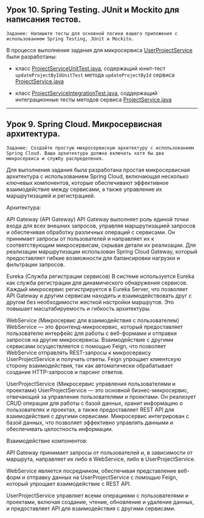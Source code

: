 ## Урок 10. Spring Testing. JUnit и Mockito для написания тестов.

```
Задание: Напишите тесты для основной логики вашего приложения с использованием Spring Testing, JUnit и Mockito.
```

В процессе выполнения задания для микросервиса [UserProjectService](UserProjectService) были разработаны: 

* класс [ProjectServiceUnitTest.java](UserProjectService%2Fsrc%2Ftest%2Fjava%2Forg%2Fexample%2Fservice%2FProjectServiceUnitTest.java), 
содержащий юнит-тест `updateProjectByIdUnitTest` метода `updateProjectById` сервиса [ProjectService.java](UserProjectService%2Fsrc%2Fmain%2Fjava%2Forg%2Fexample%2Fservice%2FProjectService.java)

* класс [ProjectServiceIntegrationTest.java](UserProjectService%2Fsrc%2Ftest%2Fjava%2Forg%2Fexample%2Fservice%2FProjectServiceIntegrationTest.java),
соддержащий интеграционные тесты методов сервиса [ProjectService.java](UserProjectService%2Fsrc%2Fmain%2Fjava%2Forg%2Fexample%2Fservice%2FProjectService.java)

---

## Урок 9. Spring Cloud. Микросервисная архитектура.

```
Задание: Создайте простую микросервисную архитектуру с использованием Spring Cloud. Ваша архитектура должна включать хотя бы два микросервиса и службу распределения.
```

Для выполнения задания была разработана простая микросервисная архитектура с использованием Spring Cloud, включающая несколько ключевых компонентов, которые обеспечивают эффективное взаимодействие между сервисами, а также управление их маршрутизацией и регистрацией.

Архитектура:

API Gateway (API Gateway) API Gateway выполняет роль единой точки входа для всех внешних запросов, управляя маршрутизацией запросов и обеспечивая обработку различных операций с сервисами. Он принимает запросы от пользователей и направляет их к соответствующим микросервисам, скрывая детали их реализации. Для реализации маршрутизации использован Spring Cloud Gateway, который предоставляет гибкие возможности для балансировки нагрузки и фильтрации запросов.

Eureka (Служба регистрации сервисов) В системе используется Eureka как служба регистрации для динамического обнаружения сервисов. Каждый микросервис регистрируется в Eureka Server, что позволяет API Gateway и другим сервисам находить и взаимодействовать друг с другом без необходимости жесткой настройки маршрутов. Это повышает масштабируемость и гибкость архитектуры.

WebService (Микросервис для взаимодействия с пользователем) WebService — это фронтенд-микросервис, который предоставляет пользователю интерфейс для работы с веб-формами и отправки запросов на другие микросервисы. Взаимодействие с другими сервисами осуществляется с помощью Feign, что позволяет WebService отправлять REST-запросы к микросервису UserProjectService и получать ответы. Feign упрощает клиентскую сторону взаимодействия, так как автоматически обрабатывает создание HTTP-запросов и парсинг ответов.

UserProjectService (Микросервис управления пользователями и проектами) UserProjectService — это основной бизнес-микросервис, отвечающий за управление пользователями и проектами. Он реализует CRUD операции для работы с базой данных, хранит информацию о пользователях и проектах, а также предоставляет REST API для взаимодействия с другими сервисами. Микросервис интегрирован с базой данных, что позволяет эффективно управлять данными и обеспечивать целостность информации.

Взаимодействие компонентов:

API Gateway принимает запросы от пользователей и, в зависимости от маршрута, направляет их либо в WebService, либо в UserProjectService.

WebService является посредником, обеспечивая представление веб-форм и отправку данных на UserProjectService с помощью Feign, который упрощает взаимодействие с REST API.

UserProjectService управляет всеми операциями с пользователями и проектами, включая создание, чтение, обновление и удаление данных, и предоставляет API для взаимодействия с другими сервисами.